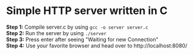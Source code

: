 # Simple HTTP server written in C
**Step 1:** Compile server.c by using ```gcc -o server server.c```  
**Step 2:** Run the server by using ```./server```  
**Step 3:** Press enter after seeing "Waiting for new Connection"  
**Step 4:** Use your favorite browser and head over to http://localhost:8080/
